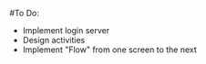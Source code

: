 #To Do:

* Implement login server
* Design activities
* Implement "Flow" from one screen to the next
